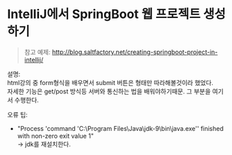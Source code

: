 # IntelliJ에서 SpringBoot 웹 프로젝트 생성하기  

>참고 예제: http://blog.saltfactory.net/creating-springboot-project-in-intellij/    

설명:  
html강의 중 form형식을 배우면서 submit 버튼은 형태만 따라해볼것이라 했었다.  
자세한 기능은 get/post 방식등 서버와 통신하는 법을 배워야하기때문.
그 부분을 여기서 수행한다.  

오류 팁:   
* "Process 'command 'C:\Program Files\Java\jdk-9\bin\java.exe'' finished with non-zero exit value 1"  
-> jdk를 재설치한다.
